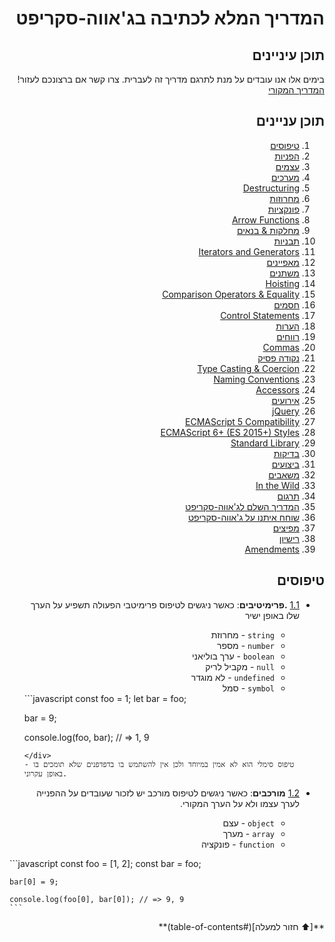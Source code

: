 <div dir='rtl' align='right' style="    list-style-type: none;">
  <h1>המדריך המלא לכתיבה בג'אווה-סקריפט</h1p>
  <h2>תוכן עיניינים</h2>

בימים אלו אנו עובדים על מנת לתרגם מדריך זה לעברית. צרו קשר אם ברצונכם לעזור!<a href="https://github.com/airbnb/javascript"> המדריך המקורי</a>
## תוכן עניינים
  1. [טיפוסים](#types)
  1. [הפניות](#references)
  1. [עצמים](#objects)
  1. [מערכים](#objects)
  1. [Destructuring](#destructuring)
  1. [מחרוזות](#strings)
  1. [פונקציות](#functions)
  1. [Arrow Functions](#arrow-functions)
  1. [מחלקות & בנאים](#classes--constructors)
  1. [תבניות](#modules)
  1. [Iterators and Generators](#iterators-and-generators)
  1. [מאפיינים](#properties)
  1. [משתנים](#variables)
  1. [Hoisting](#hoisting)
  1. [Comparison Operators & Equality](#comparison-operators--equality)
  1. [חסמים](#blocks)
  1. [Control Statements](#control-statements)
  1. [הערות](#comments)
  1. [רווחים](#whitespace)
  1. [Commas](#commas)
  1. [נקודה פסיק](#semicolons)
  1. [Type Casting & Coercion](#type-casting--coercion)
  1. [Naming Conventions](#naming-conventions)
  1. [Accessors](#accessors)
  1. [אירועים](#events)
  1. [jQuery](#jquery)
  1. [ECMAScript 5 Compatibility](#ecmascript-5-compatibility)
  1. [ECMAScript 6+ (ES 2015+) Styles](#ecmascript-6-es-2015-styles)
  1. [Standard Library](#standard-library)
  1. [בדיקות](#testing)
  1. [ביצועים](#performance)
  1. [משאבים](#resources)
  1. [In the Wild](#in-the-wild)
  1. [תרגום](#translation)
  1. [המדריך השלם לג'אווה-סקריפט](#the-javascript-style-guide-guide)
  1. [שוחח איתנו על ג'אווה-סקריפט](#chat-with-us-about-javascript)
  1. [מפיצים](#contributors)
  1. [רישיון](#license)
  1. [Amendments](#amendments)

## טיפוסים

  <a name="types--primitives"></a><a name="1.1"></a>
  - [1.1](#types--primitives) **.פרימיטיבים**: כאשר ניגשים לטיפוס פרימיטבי הפעולה תשפיע על הערך שלו באופן ישיר 
  
    - `string` - מחרוזת
    - `number` - מספר
    - `boolean` - ערך בוליאני
    - `null` - מקביל לריק
    - `undefined` - לא מוגדר
    - `symbol` - סמל
    <div dir='ltr' align='left' style="    list-style-type: none;">
    ```javascript
    const foo = 1;
    let bar = foo;

    bar = 9;

    console.log(foo, bar); // => 1, 9
    ```
    </div>
    - טיפוס סימלי הוא לא אמין במיוחד ולכן אין להשתמש בו בדפדפנים שלא תומכים בו באופן עקרוני.
  <a name="types--complex"></a><a name="1.2"></a>
  - [1.2](#types--complex)  **מורכבים**: כאשר ניגשים לטיפוס מורכב יש לזכור שעובדים על ההפנייה לערך עצמו ולא על הערך המקורי.

    - `object` - עצם
    - `array` - מערך
    - `function` - פונקציה
   <div dir='ltr' align='left'>
    ```javascript
    const foo = [1, 2];
    const bar = foo;

    bar[0] = 9;

    console.log(foo[0], bar[0]); // => 9, 9
    ```
   </div>
**[⬆ חזור למעלה](#table-of-contents)**
</div>
